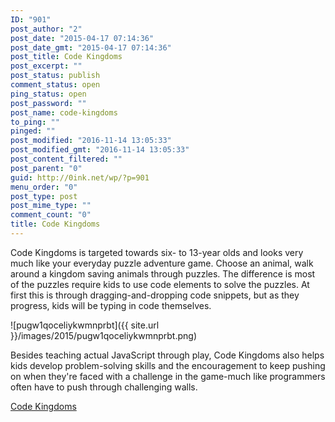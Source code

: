 ```yaml
---
ID: "901"
post_author: "2"
post_date: "2015-04-17 07:14:36"
post_date_gmt: "2015-04-17 07:14:36"
post_title: Code Kingdoms
post_excerpt: ""
post_status: publish
comment_status: open
ping_status: open
post_password: ""
post_name: code-kingdoms
to_ping: ""
pinged: ""
post_modified: "2016-11-14 13:05:33"
post_modified_gmt: "2016-11-14 13:05:33"
post_content_filtered: ""
post_parent: "0"
guid: http://0ink.net/wp/?p=901
menu_order: "0"
post_type: post
post_mime_type: ""
comment_count: "0"
title: Code Kingdoms
---
```




Code Kingdoms is targeted towards six- to 13-year olds and looks very
much like your everyday puzzle adventure game. Choose an animal, walk
around a kingdom saving animals through puzzles. The difference is
most of the puzzles require kids to use code elements to solve the
puzzles. At first this is through dragging-and-dropping code snippets,
but as they progress, kids will be typing in code themselves.

![pugw1qoceliykwmnprbt]({{ site.url }}/images/2015/pugw1qoceliykwmnprbt.png)

Besides teaching actual JavaScript through play, Code Kingdoms
also helps kids develop problem-solving skills and the encouragement
to keep pushing on when they're faced with a challenge in the
game-much like programmers often have to push through challenging
walls.


[Code Kingdoms](http://codekingdoms.com/)

